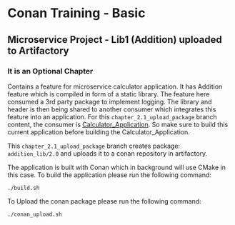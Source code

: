 # Conan Training - Basic
## Microservice Project - Lib1 (Addition) uploaded to Artifactory
### It is an Optional Chapter

Contains a feature for microservice calculator application.
It has Addition feature which is compiled in form of a static library. The feature here consumed a 3rd party package to implement logging. The library and header is then being shared to another consumer which integrates this feature into an application.
For this `chapter_2.1_upload_package` branch content, the consumer is [Calculator_Application](https://github.com/tlp1kor/conan-training-basic/tree/chapter_3.1_download_package_from_remote). So make sure to build this current application before building the Calculator_Application.

This `chapter_2.1_upload_package` branch creates package: `addition_lib/2.0` and uploads it to a conan repository in artifactory.

The application is built with Conan which in background will use CMake in this case.
To build the application please run the following command:
```
./build.sh
```
To Upload the conan package please run the following command:
```
./conan_upload.sh
```
